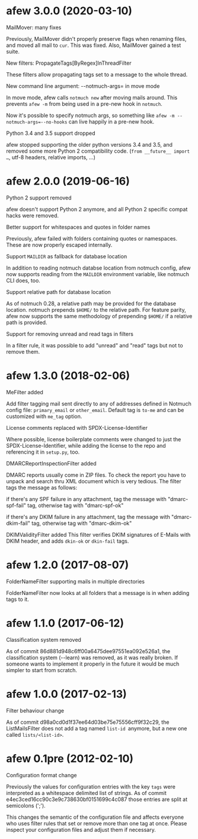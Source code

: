 afew 3.0.0 (2020-03-10)
=======================

MailMover: many fixes

  Previously, MailMover didn't properly preserve flags when renaming files, and
  moved all mail to `cur`. This was fixed. Also, MailMover gained a test suite.

New filters: PropagateTags[ByRegex]InThreadFilter

  These filters allow propagating tags set to a message to the whole thread.

New command line argument: --notmuch-args= in move mode

  In move mode, afew calls `notmuch new` after moving mails around. This
  prevents `afew -m` from being used in a pre-new hook in `notmuch`.

  Now it's possible to specify notmuch args, so something like `afew -m
  --notmuch-args=--no-hooks` can live happily in a pre-new hook.

Python 3.4 and 3.5 support dropped

  afew stopped supporting the older python versions 3.4 and 3.5, and removed
  some more Python 2 compatibility code. (`from __future__ import …`, utf-8
  headers, relative imports, …)

afew 2.0.0 (2019-06-16)
=======================

Python 2 support removed

  afew doesn't support Python 2 anymore, and all Python 2 specific compat hacks
  were removed.

Better support for whitespaces and quotes in folder names

  Previously, afew failed with folders containing quotes or namespaces. These
  are now properly escaped internally.

Support `MAILDIR` as fallback for database location

  In addition to reading notmuch databse location from notmuch config, afew now
  supports reading from the `MAILDIR` environment variable, like notmuch CLI
  does, too.

Support relative path for database location

  As of notmuch 0.28, a relative path may be provided for the database
  location. notmuch prepends `$HOME/` to the relative path. For feature
  parity, afew now supports the same methodology of prepending `$HOME/` if a
  relative path is provided.

Support for removing unread and read tags in filters

  In a filter rule, it was possible to add "unread" and "read" tags but
  not to remove them.

afew 1.3.0 (2018-02-06)
=======================

MeFilter added

  Add filter tagging mail sent directly to any of addresses defined in
  Notmuch config file: `primary_email` or `other_email`.
  Default tag is `to-me` and can be customized with `me_tag` option.

License comments replaced with SPDX-License-Identifier

  Where possible, license boilerplate comments were changed to just the
  SPDX-License-Identifier, while adding the license to the repo and referencing
  it in `setup.py`, too.

DMARCReportInspectionFilter added

  DMARC reports usually come in ZIP files. To check the report you have to
  unpack and search thru XML document which is very tedious. The filter tags the
  message as follows:

  if there's any SPF failure in any attachment, tag the message with
  "dmarc-spf-fail" tag, otherwise tag with "dmarc-spf-ok"

  if there's any DKIM failure in any attachment, tag the message with
  "dmarc-dkim-fail" tag, otherwise tag with "dmarc-dkim-ok"

DKIMValidityFilter added
  This filter verifies DKIM signatures of E-Mails with DKIM header, and adds
  `dkin-ok` or `dkin-fail` tags.


afew 1.2.0 (2017-08-07)
=======================

FolderNameFilter supporting mails in multiple directories

  FolderNameFilter now looks at all folders that a message is in when adding
  tags to it.

afew 1.1.0 (2017-06-12)
=======================

Classification system removed

  As of commit 86d881d948c6ff00a6475dee97551ea092e526a1, the classification
  system (--learn) was removed, as it was really broken. If someone wants to
  implement it properly in the future it would be much simpler to start from
  scratch.

afew 1.0.0 (2017-02-13)
=====================

Filter behaviour change

  As of commit d98a0cd0d1f37ee64d03be75e75556cff9f32c29, the ListMailsFilter
  does not add a tag named `list-id `anymore, but a new one called
  `lists/<list-id>`.

afew 0.1pre (2012-02-10)
========================

Configuration format change

  Previously the values for configuration entries with the key `tags`
  were interpreted as a whitespace delimited list of strings. As of
  commit e4ec3ced16cc90c3e9c738630bf0151699c4c087 those entries are
  split at semicolons (';').

  This changes the semantic of the configuration file and affects
  everyone who uses filter rules that set or remove more than one tag
  at once. Please inspect your configuration files and adjust them if
  necessary.

